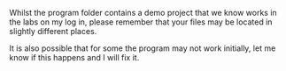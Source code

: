 Whilst the program folder contains a demo project that we know works in the labs on my log in, please remember that your files may be located in slightly different places.

It is also possible that for some the program may not work initially, let me know if this happens and I will fix it.